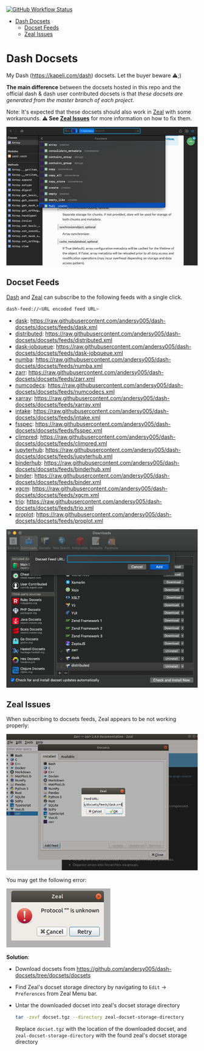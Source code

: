 [![GitHub Workflow Status](https://img.shields.io/github/workflow/status/andersy005/dash-docsets/CI?logo=github&style=for-the-badge)](https://github.com/andersy005/dash-docsets/actions)

- [Dash Docsets](#dash-docsets)
  - [Docset Feeds](#docset-feeds)
  - [Zeal Issues](#zeal-issues)

# Dash Docsets

My Dash (https://kapeli.com/dash) docsets. Let the buyer beware ⚠️;)

**The main difference** between the docsets hosted in this repo and the official dash & dash user contributed docsets is that _these docsets are generated from the master branch of each project_.

Note: It's expected that these docsets should also work in [Zeal](https://zealdocs.org/) with some workarounds. **⚠️ See [Zeal Issues](#zeal-issues)** for more information on how to fix them.

![](./images/navigate.png)

## Docset Feeds

[Dash](https://kapeli.com/dash) and [Zeal](https://zealdocs.org/) can subscribe to the following feeds with a single click.

```bash
dash-feed://<URL encoded feed URL>
```

- [dask](https://github.com/dask/dask): https://raw.githubusercontent.com/andersy005/dash-docsets/docsets/feeds/dask.xml
- [distributed](https://github.com/dask/distributed): https://raw.githubusercontent.com/andersy005/dash-docsets/docsets/feeds/distributed.xml
- [dask-jobqueue](https://github.com/dask/dask-jobqueue): https://raw.githubusercontent.com/andersy005/dash-docsets/docsets/feeds/dask-jobqueue.xml
- [numba](https://github.com/numba/numba): https://raw.githubusercontent.com/andersy005/dash-docsets/docsets/feeds/numba.xml
- [zarr](https://github.com/zarr-developers/zarr-python): https://raw.githubusercontent.com/andersy005/dash-docsets/docsets/feeds/zarr.xml
- [numcodecs](https://github.com/zarr-developers/numcodecs): https://raw.githubusercontent.com/andersy005/dash-docsets/docsets/feeds/numcodecs.xml
- [xarray](https://github.com/pydata/xarray): https://raw.githubusercontent.com/andersy005/dash-docsets/docsets/feeds/xarray.xml
- [intake](https://github.com/intake/intake): https://raw.githubusercontent.com/andersy005/dash-docsets/docsets/feeds/intake.xml
- [fsspec](https://github.com/intake/filesystem_spec): https://raw.githubusercontent.com/andersy005/dash-docsets/docsets/feeds/fsspec.xml
- [climpred](https://github.com/bradyrx/climpred): https://raw.githubusercontent.com/andersy005/dash-docsets/docsets/feeds/climpred.xml
- [jupyterhub](https://github.com/jupyterhub/jupyterhub): https://raw.githubusercontent.com/andersy005/dash-docsets/docsets/feeds/jupyterhub.xml
- [binderhub](https://github.com/jupyterhub/binderhub): https://raw.githubusercontent.com/andersy005/dash-docsets/docsets/feeds/binderhub.xml
- [binder](https://github.com/jupyterhub/binder): https://raw.githubusercontent.com/andersy005/dash-docsets/docsets/feeds/binder.xml
- [xgcm](https://github.com/xgcm/xgcm): https://raw.githubusercontent.com/andersy005/dash-docsets/docsets/feeds/xgcm.xml
- [trio](https://github.com/python-trio/trio): https://raw.githubusercontent.com/andersy005/dash-docsets/docsets/feeds/trio.xml
- [proplot](https://github.com/lukelbd/proplot): https://raw.githubusercontent.com/andersy005/dash-docsets/docsets/feeds/proplot.xml

![](./images/how-to-add-feed.png)

## Zeal Issues

When subscribing to docsets feeds, Zeal appears to be not working properly:

![](./images/zeal-failure.png)

You may get the following error:

![](./images/zeal-failure-diag.png)

**Solution**:

- Download docsets from https://github.com/andersy005/dash-docsets/tree/docsets/docsets
- Find Zeal's docset storage directory by navigating to `Edit` -> `Preferences` from Zeal Menu bar.

- Untar the downloaded docset into zeal's docset storage directory

  ```bash
  tar -zxvf docset.tgz --directory zeal-docset-storage-directory
  ```

  Replace `docset.tgz` with the location of the downloaded docset, and `zeal-docset-storage-directory` with the found zeal's docset storage directory
